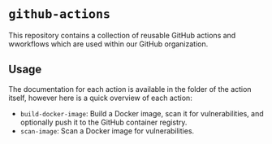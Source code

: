 # `github-actions`

This repository contains a collection of reusable GitHub actions and wworkflows
which are used within our GitHub organization.

## Usage

The documentation for each action is available in the folder of the action itself,
however here is a quick overview of each action:

- `build-docker-image`: Build a Docker image, scan it for vulnerabilities, and
  optionally push it to the GitHub container registry.
- `scan-image`: Scan a Docker image for vulnerabilities.
